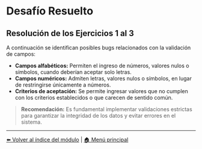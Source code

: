 # Desafío Resuelto

## Resolución de los Ejercicios 1 al 3

A continuación se identifican posibles bugs relacionados con la validación de campos:

- **Campos alfabéticos:** Permiten el ingreso de números, valores nulos o símbolos, cuando deberían aceptar solo letras.
- **Campos numéricos:** Admiten letras, valores nulos o símbolos, en lugar de restringirse únicamente a números.
- **Criterios de aceptación:** Se permite ingresar valores que no cumplen con los criterios establecidos o que carecen de sentido común.

> **Recomendación:** Es fundamental implementar validaciones estrictas para garantizar la integridad de los datos y evitar errores en el sistema.

---

[⬅️ Volver al índice del módulo](../modulo3_gestion_defectos.md) | [🏠 Menú principal](../README.md)
